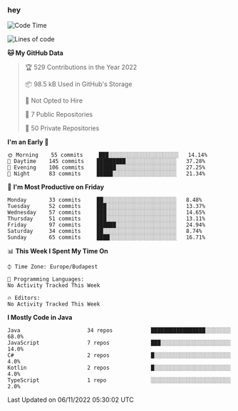 ### hey

<!--START_SECTION:waka-->
![Code Time](http://img.shields.io/badge/Code%20Time-801%20hrs%2035%20mins-blue)

![Lines of code](https://img.shields.io/badge/From%20Hello%20World%20I%27ve%20Written-480%20Thousand%20lines%20of%20code-blue)

**🐱 My GitHub Data** 

> 🏆 529 Contributions in the Year 2022
 > 
> 📦 98.5 kB Used in GitHub's Storage 
 > 
> 🚫 Not Opted to Hire
 > 
> 📜 7 Public Repositories 
 > 
> 🔑 50 Private Repositories  
 > 
**I'm an Early 🐤** 

```text
🌞 Morning    55 commits     ███░░░░░░░░░░░░░░░░░░░░░░   14.14% 
🌆 Daytime    145 commits    █████████░░░░░░░░░░░░░░░░   37.28% 
🌃 Evening    106 commits    ██████░░░░░░░░░░░░░░░░░░░   27.25% 
🌙 Night      83 commits     █████░░░░░░░░░░░░░░░░░░░░   21.34%

```
📅 **I'm Most Productive on Friday** 

```text
Monday       33 commits     ██░░░░░░░░░░░░░░░░░░░░░░░   8.48% 
Tuesday      52 commits     ███░░░░░░░░░░░░░░░░░░░░░░   13.37% 
Wednesday    57 commits     ███░░░░░░░░░░░░░░░░░░░░░░   14.65% 
Thursday     51 commits     ███░░░░░░░░░░░░░░░░░░░░░░   13.11% 
Friday       97 commits     ██████░░░░░░░░░░░░░░░░░░░   24.94% 
Saturday     34 commits     ██░░░░░░░░░░░░░░░░░░░░░░░   8.74% 
Sunday       65 commits     ████░░░░░░░░░░░░░░░░░░░░░   16.71%

```


📊 **This Week I Spent My Time On** 

```text
⌚︎ Time Zone: Europe/Budapest

💬 Programming Languages: 
No Activity Tracked This Week

🔥 Editors: 
No Activity Tracked This Week

```

**I Mostly Code in Java** 

```text
Java                     34 repos            █████████████████░░░░░░░░   68.0% 
JavaScript               7 repos             ███░░░░░░░░░░░░░░░░░░░░░░   14.0% 
C#                       2 repos             █░░░░░░░░░░░░░░░░░░░░░░░░   4.0% 
Kotlin                   2 repos             █░░░░░░░░░░░░░░░░░░░░░░░░   4.0% 
TypeScript               1 repo              ░░░░░░░░░░░░░░░░░░░░░░░░░   2.0%

```



 Last Updated on 06/11/2022 05:30:02 UTC
<!--END_SECTION:waka-->
